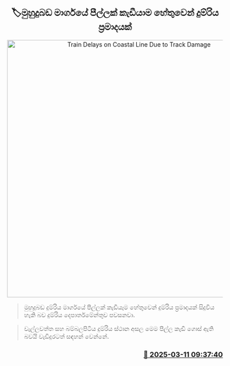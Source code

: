 <p align='center'><b><h2 align='center' title='Train Delays on Coastal Line Due to Track Damage'>🏷මුහුදුබඩ මාර්ගයේ පීල්ලක් කැඩීයාම හේතුවෙන් දුම්රිය ප්‍රමාදයක්</h2></b></p>
<p align='center'><img src='https://helakuru.sgp1.cdn.digitaloceanspaces.com/esana/images/lib/train-22[1].jpg' width='600' alt='Train Delays on Coastal Line Due to Track Damage'></p>

> මුහුදුබඩ දුම්රිය මාර්ගයේ පීල්ලක් කැඩීයෑම හේතුවෙන් දුම්රිය ප්‍රමාදයක් සිදුවිය හැකි බව දුම්රිය දෙපාර්තමේන්තුව පවසනවා.

> වැල්ලවත්ත සහ බම්බලපිටිය දුම්රිය ස්ථාන අසල මෙම පීල්ල කැඩී ගොස් ඇති බවයි වැඩිදුරටත් සඳහන් වෙන්නේ.



<h3 align='right'><a href='https://www.helakuru.lk/esana/p/108228/'>📅 2025-03-11 09:37:40</a></h3>
